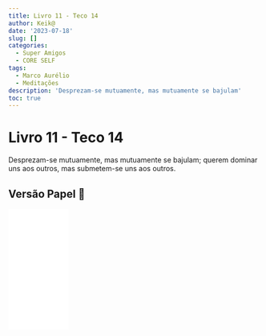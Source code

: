 ```yaml
---
title: Livro 11 - Teco 14
author: Keik@
date: '2023-07-18'
slug: []
categories:
  - Super Amigos
  - CORE SELF
tags:
  - Marco Aurélio
  - Meditações
description: 'Desprezam-se mutuamente, mas mutuamente se bajulam'
toc: true
---
```


# Livro 11 - Teco 14

Desprezam-se mutuamente, mas mutuamente se bajulam; querem dominar uns aos outros, mas submetem-se uns aos outros.


## Versão Papel :book:
<iframe style="width:120px;height:240px;" marginwidth="0" marginheight="0" scrolling="no" frameborder="0" src="//ws-na.amazon-adsystem.com/widgets/q?ServiceVersion=20070822&OneJS=1&Operation=GetAdHtml&MarketPlace=BR&source=ss&ref=as_ss_li_til&ad_type=product_link&tracking_id=mundodekeika-20&language=pt_BR&marketplace=amazon&region=BR&placement=B092FVY4BB&asins=B092FVY4BB&linkId=37c5ec14221f61f811029aa88b520891&show_border=true&link_opens_in_new_window=true"></iframe>